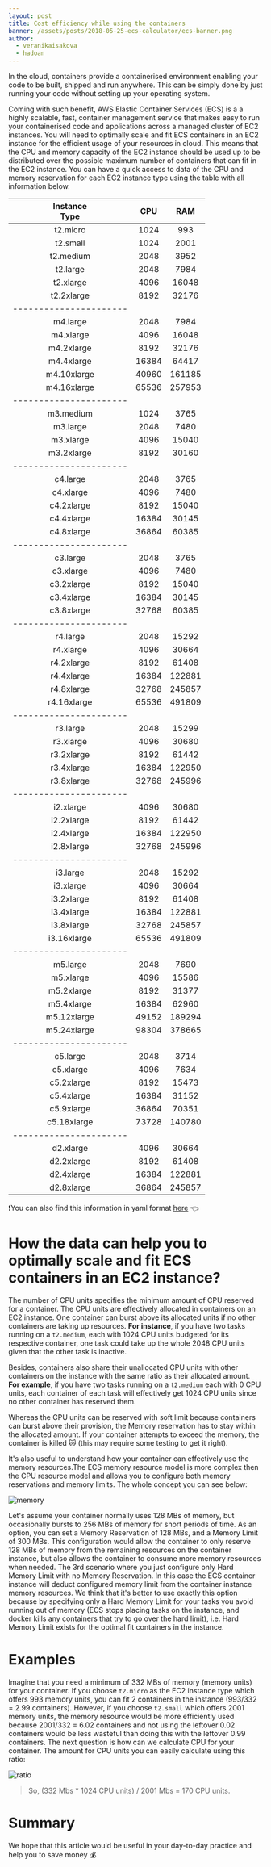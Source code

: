 ```yaml
---
layout: post
title: Cost efficiency while using the containers
banner: /assets/posts/2018-05-25-ecs-calculator/ecs-banner.png
author:
  - veranikaisakova
  - hadoan
---
```


In the cloud, containers provide a containerised environment enabling your code to be built, shipped and run anywhere. This can be simply done by just running your code without setting up your operating system.

Coming with such benefit, AWS Elastic Container Services (ECS) is a a highly scalable, fast, container management service that makes easy to run your containerised code and applications across a managed cluster of EC2 instances. You will need to optimally scale and fit ECS containers in an EC2 instance for the efficient usage of your resources in cloud. This means that the CPU and memory capacity of the EC2 instance should be used up to be distributed over the possible maximum number of containers that can fit in the EC2 instance. You can have a quick access to data of the CPU and memory reservation for each EC2 instance type using the table with all information below.

  <div markdown="1" class="table-responsive ec2-table">

  |Instance<br/>Type| CPU| RAM|
  | :-------------: | :----: | :----: |
  |t2.micro| 1024| 993|
  |t2.small| 1024| 2001|
  |t2.medium| 2048| 3952|
  |t2.large| 2048| 7984|
  |t2.xlarge| 4096| 16048|
  |t2.2xlarge| 8192| 32176|
  |----------------------|
  |m4.large| 2048| 7984|
  |m4.xlarge| 4096| 16048|
  |m4.2xlarge| 8192| 32176|
  |m4.4xlarge| 16384| 64417|
  |m4.10xlarge| 40960| 161185|
  |m4.16xlarge| 65536| 257953|
  |----------------------|
  |m3.medium| 1024| 3765|
  |m3.large| 2048| 7480|
  |m3.xlarge| 4096| 15040|
  |m3.2xlarge| 8192| 30160|
  |----------------------|
  |c4.large| 2048| 3765|
  |c4.xlarge| 4096| 7480|
  |c4.2xlarge| 8192| 15040|
  |c4.4xlarge| 16384| 30145|
  |c4.8xlarge| 36864| 60385|
  |----------------------|
  |c3.large| 2048| 3765|
  |c3.xlarge| 4096| 7480|
  |c3.2xlarge| 8192| 15040|
  |c3.4xlarge| 16384| 30145|
  |c3.8xlarge| 32768| 60385|
  |----------------------|
  |r4.large| 2048| 15292|
  |r4.xlarge| 4096| 30664|
  |r4.2xlarge| 8192| 61408|
  |r4.4xlarge| 16384| 122881|
  |r4.8xlarge| 32768| 245857|
  |r4.16xlarge| 65536| 491809|
  |----------------------|
  |r3.large| 2048| 15299|
  |r3.xlarge| 4096| 30680|
  |r3.2xlarge| 8192| 61442|
  |r3.4xlarge| 16384| 122950|
  |r3.8xlarge| 32768| 245996|
  |----------------------|
  |i2.xlarge| 4096| 30680|
  |i2.2xlarge| 8192| 61442|
  |i2.4xlarge| 16384| 122950|
  |i2.8xlarge| 32768| 245996|
  |----------------------|
  |i3.large| 2048| 15292|
  |i3.xlarge| 4096| 30664|
  |i3.2xlarge| 8192| 61408|
  |i3.4xlarge| 16384| 122881|
  |i3.8xlarge| 32768| 245857|
  |i3.16xlarge| 65536| 491809|
  |----------------------|
  |m5.large| 2048| 7690|
  |m5.xlarge| 4096| 15586|
  |m5.2xlarge| 8192| 31377|
  |m5.4xlarge| 16384| 62960|
  |m5.12xlarge| 49152| 189294|
  |m5.24xlarge| 98304| 378665|
  |----------------------|
  |c5.large| 2048| 3714|
  |c5.xlarge| 4096| 7634|
  |c5.2xlarge| 8192| 15473|
  |c5.4xlarge| 16384| 31152|
  |c5.9xlarge| 36864| 70351|
  |c5.18xlarge| 73728| 140780|
  |----------------------|
  |d2.xlarge| 4096| 30664|
  |d2.2xlarge| 8192| 61408|
  |d2.4xlarge| 16384| 122881|
  |d2.8xlarge| 36864| 245857|

  </div>

❗️You can also find this information in yaml format [here](/assets/files/2018-05-25-ecs-calculator/ec2-instance-list.yml) 👈

How the data can help you to optimally scale and fit ECS containers in an EC2 instance?
==========================================================================================

The number of CPU units specifies the minimum amount of CPU reserved for a container. The CPU units are effectively allocated in containers on an EC2 instance. One container can burst above its allocated units if no other containers are taking up resources. **For instance**, if you have two tasks running on a `t2.medium`, each with 1024 CPU units budgeted for its respective container, one task could take up the whole 2048 CPU units given that the other task is inactive.

Besides, containers also share their unallocated CPU units with other containers on the instance with the same ratio as their allocated amount. **For example**, if you have two tasks running on a `t2.medium` each with 0 CPU units, each container of each task will effectively get 1024 CPU units since no other container has reserved them.

Whereas the CPU units can be reserved with soft limit because containers can burst above their provision, the Memory reservation has to stay within the allocated amount. If your container attempts to exceed the memory, the container is killed 😿 (this may require some testing to get it right).

It's also useful to understand how your container can effectively use the memory resources.The ECS memory resource model is more complex then the CPU resource model and allows you to configure both memory reservations and memory limits. The whole concept you can see below:

![memory](/assets/posts/2018-05-25-ecs-calculator/memory_resources.png)

Let's assume your container normally uses 128 MBs of memory, but occasionally bursts to 256 MBs of memory for short periods of time. As an option, you can set a Memory Reservation of 128 MBs, and a Memory Limit of 300 MBs. This configuration would allow the container to only reserve 128 MBs of memory from the remaining resources on the container instance, but also allows the container to consume more memory resources when needed. The 3rd scenario where you just configure only Hard Memory Limit with no Memory Reservation. In this case the ECS container instance will deduct configured memory limit from the container instance memory resources. We think that it's better to use exactly this option because by specifying only a Hard Memory Limit for your tasks you avoid running out of memory (ECS stops placing tasks on the instance, and docker kills any containers that try to go over the hard limit), i.e. Hard Memory Limit exists for the optimal fit containers in the instance.

Examples
====================

Imagine that you need a minimum of 332 MBs of memory (memory units) for your container. If you choose `t2.micro` as the EC2 instance type which offers 993 memory units, you can fit 2 containers in the instance (993/332 = 2.99 containers). However, if you choose `t2.small` which offers 2001 memory units, the memory resource would be more efficiently used because 2001/332 = 6.02 containers and not using the leftover 0.02 containers would be less wasteful than doing this with the leftover 0.99 containers. The next question is how can we calculate CPU for your container. The amount for CPU units you can easily calculate using this ratio:

![ratio](/assets/posts/2018-05-25-ecs-calculator/ratio_cpu_ram.png)

> So, (332 Mbs * 1024 CPU units) / 2001 Mbs = 170 CPU units.

Summary
====================

We hope that this article would be useful in your day-to-day practice and help you to save money 💰
